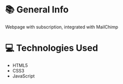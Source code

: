 
# :books: General Info
Webpage with subscription, integrated with MailChimp

# :computer: Technologies Used
- HTML5
- CSS3
- JavaScript
